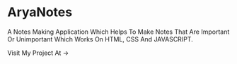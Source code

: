 # AryaNotes
A Notes Making Application Which Helps To Make Notes That Are Important Or Unimportant Which Works On HTML, CSS And JAVASCRIPT.


Visit My Project At ->


